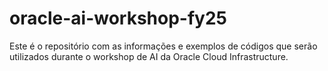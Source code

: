 # oracle-ai-workshop-fy25
Este é o repositório com as informações e exemplos de códigos que serão utilizados durante o workshop de AI da Oracle Cloud Infrastructure.
